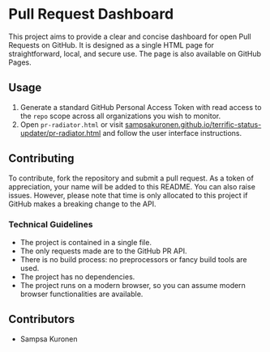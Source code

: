# Pull Request Dashboard

This project aims to provide a clear and concise dashboard for open Pull Requests on GitHub. It is designed as a single HTML page for straightforward, local, and secure use. The page is also available on GitHub Pages.

## Usage

1. Generate a standard GitHub Personal Access Token with read access to the `repo` scope across all organizations you wish to monitor.
2. Open `pr-radiator.html` or visit [sampsakuronen.github.io/terrific-status-updater/pr-radiator.html](https://sampsakuronen.github.io/terrific-status-updater/pr-radiator.html) and follow the user interface instructions.

## Contributing

To contribute, fork the repository and submit a pull request. As a token of appreciation, your name will be added to this README. You can also raise issues. However, please note that time is only allocated to this project if GitHub makes a breaking change to the API.

### Technical Guidelines

- The project is contained in a single file.
- The only requests made are to the GitHub PR API.
- There is no build process: no preprocessors or fancy build tools are used.
- The project has no dependencies.
- The project runs on a modern browser, so you can assume modern browser functionalities are available.

## Contributors

- Sampsa Kuronen
